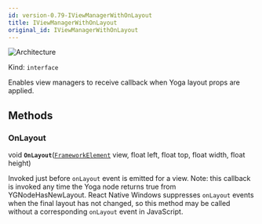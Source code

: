 ```yaml
---
id: version-0.79-IViewManagerWithOnLayout
title: IViewManagerWithOnLayout
original_id: IViewManagerWithOnLayout
---
```


![Architecture](https://img.shields.io/badge/architecture-old_only-yellow)

Kind: `interface`

Enables view managers to receive callback when Yoga layout props are applied. 

## Methods
### OnLayout
void **`OnLayout`**([`FrameworkElement`](https://learn.microsoft.com/uwp/api/Windows.UI.Xaml.FrameworkElement) view, float left, float top, float width, float height)

Invoked just before `onLayout` event is emitted for a view. Note: this callback is invoked any time the Yoga node returns true from YGNodeHasNewLayout. React Native Windows suppresses `onLayout` events when the final layout has not changed, so this method may be called without a corresponding `onLayout` event in JavaScript.
